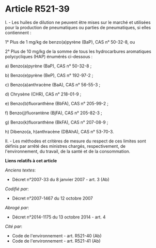 # Article R521-39

I. - Les huiles de dilution ne peuvent être mises sur le marché et utilisées pour la production de pneumatiques ou parties de
pneumatiques, si elles contiennent :

1° Plus de 1 mg/kg de benzo(a)pyrène (BaP), CAS n° 50-32-8, ou

2° Plus de 10 mg/kg de la somme de tous les hydrocarbures aromatiques polycycliques (HAP) énumérés ci-dessous :

a) Benzo(a)pyrène (BaP), CAS n° 50-32-8 ;

b) Benzo(e)pyrène (BeP), CAS n° 192-97-2 ;

c) Benzo(a)anthracène (BaA), CAS n° 56-55-3 ;

d) Chrysène (CHR), CAS n° 218-01-9 ;

e) Benzo(b)fluoranthène (BbFA), CAS n° 205-99-2 ;

f) Benzo(j)fluorantène (BjFA), CAS n° 205-82-3 ;

g) Benzo(k)fluoranthène (BkFA), CAS n° 207-08-9 ;

h) Dibenzo(a, h)anthracène (DBAhA), CAS n° 53-70-3.

II. - Les méthodes et critères de mesure du respect de ces limites sont définis par arrêté des ministres chargés,
respectivement, de l'environnement, du travail, de la santé et de la consommation.

**Liens relatifs à cet article**

_Anciens textes_:

  - Décret n°2007-33 du 8 janvier 2007 - art. 3 (Ab)

_Codifié par_:

  - Décret n°2007-1467 du 12 octobre 2007

_Abrogé par_:

  - Décret n°2014-1175 du 13 octobre 2014 - art. 4

_Cité par_:

  - Code de l'environnement - art. R521-40 (Ab)
  - Code de l'environnement - art. R521-41 (Ab)
